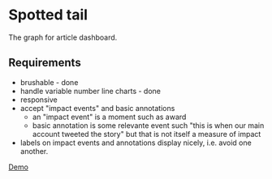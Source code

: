 Spotted tail
===

The graph for article dashboard.

## Requirements

* brushable - done
* handle variable number line charts - done
* responsive
* accept "impact events" and basic annotations
	* an "impact event" is a moment such as award
	* basic annotation is some relevante event such "this is when our main account tweeted the story" but that is not itself a measure of impact
* labels on impact events and annotations display nicely, i.e. avoid one another.

[Demo](https://newslynx.github.io/spotted-tail)